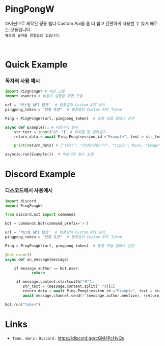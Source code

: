 # PingPongW

파이썬으로 제작된 핑퐁 빌더 Custom Api를 좀 더 쉽고 간편하게 사용할 수 있게 해주는 모듈입니다.
</br>
`별도의 출처를 밝힐필요 없습니다.`

</br>

# Quick Example

### 독자적 사용 예시

```python
import PingPongWr # 메인 모듈
import asyncio # 비동기 실행을 위한 모듈

url = "커스텀 API 링크"  # 핑퐁빌더 Custom API URL
pingpong_token = "인증 토큰"  # 핑퐁빌더 Custom API Token

Ping = PingPongWr(url, pingpong_token)  # 핑퐁 모듈 클래스 선언

async def Example(): # 비동기식 함수
    str_text = input("나: ")  # 대화할 말 입력받기
    return_data = await Ping.Pong(session_id ="Example", text = str_text, topic = True, image = True, dialog = True) # 핑퐁빌더 API에 Post 요청

    print(return_data) # {"text": "안녕안녕입니다", "topic": None, "Image": None}

asyncio.run(Example())  # 비동기로 함수 실행
```

# Discord Example

### 디스코드에서 사용예시

```python
import discord
import PingPongWr

from discord.ext import commands

bot = commands.Bot(command_prefix='>')

url = "커스텀 API 링크"  # 핑퐁빌더 Custom API URL
pingpong_token = "인증 토큰"  # 핑퐁빌더 Custom API Token

Ping = PingPongWr(url, pingpong_token)  # 핑퐁 모듈 클래스 선언

@bot.event()
async def on_message(message):

    if message.author == bot.user:
            return

     if message.content.startswith("봇"):
        str_text = (message.content.split(" "))[1]
        return_data = await Ping.Pong(session_id ="Example", text = str_text, topic = True, image = True, dialog = True) # 핑퐁빌더 API에 Post 요청
        await message.channel.send(f"{message.author.mention}, {return_data["text"]}")

bot.run("token")
```

# Links

-   `Team. Warin Discord:` https://discord.gg/cGM4PcHvQq

